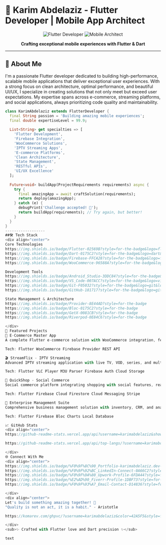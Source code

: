 # 👋 Karim Abdelaziz - Flutter Developer | Mobile App Architect

<div align="center">

![Flutter Developer](https://img.shields.io/badge/Flutter-Developer-42A5F5?style=for-the-badge&logo=flutter)
![Mobile Architect](https://img.shields.io/badge/Mobile-Architect-0175C2?style=for-the-badge&logo=dart)

**Crafting exceptional mobile experiences with Flutter & Dart**

</div>

---

## 🎯 About Me

I'm a passionate Flutter developer dedicated to building high-performance, scalable mobile applications that deliver exceptional user experiences. With a strong focus on clean architecture, optimal performance, and beautiful UI/UX, I specialize in creating solutions that not only meet but exceed user expectations. My expertise spans across e-commerce, streaming platforms, and social applications, always prioritizing code quality and maintainability.

```dart
class KarimAbdelaziz extends FlutterDeveloper {
  final String passion = 'Building amazing mobile experiences';
  final double expertiseLevel = 99.9;
  
  List<String> get specialties => [
    'Flutter Development',
    'Firebase Integration', 
    'WooCommerce Solutions',
    'IPTV Streaming Apps',
    'E-commerce Platforms',
    'Clean Architecture',
    'State Management',
    'RESTful APIs',
    'UI/UX Excellence'
  ];
  
  Future<void> buildApp(ProjectRequirements requirements) async {
    try {
      final amazingApp = await craftSolution(requirements);
      return deploy(amazingApp);
    } catch (e) {
      debugPrint('Challenge accepted! 💪');
      return buildApp(requirements); // Try again, but better!
    }
  }
}
------------------
##🛠 Tech Stack
<div align="center">
Core Technologies
https://img.shields.io/badge/Flutter-02569B?style=for-the-badge&logo=flutter&logoColor=white
https://img.shields.io/badge/Dart-0175C2?style=for-the-badge&logo=dart&logoColor=white
https://img.shields.io/badge/Firebase-FFCA28?style=for-the-badge&logo=firebase&logoColor=black
https://img.shields.io/badge/WooCommerce-96588A?style=for-the-badge&logo=woocommerce&logoColor=white

Development Tools
https://img.shields.io/badge/Android_Studio-3DDC84?style=for-the-badge&logo=android-studio&logoColor=white
https://img.shields.io/badge/VS_Code-007ACC?style=for-the-badge&logo=visual-studio-code&logoColor=white
https://img.shields.io/badge/Git-F05032?style=for-the-badge&logo=git&logoColor=white
https://img.shields.io/badge/GitHub-181717?style=for-the-badge&logo=github&logoColor=white

State Management & Architecture
https://img.shields.io/badge/Provider-8E44AD?style=for-the-badge
https://img.shields.io/badge/Bloc-0175C2?style=for-the-badge
https://img.shields.io/badge/GetX-0081CB?style=for-the-badge
https://img.shields.io/badge/Riverpod-0E84C6?style=for-the-badge

</div>
💼 Featured Projects
📱 E-Commerce Master App
A complete Flutter e-commerce solution with WooCommerce integration, featuring seamless shopping experience, secure payments, and admin panel.

Tech: Flutter WooCommerce Firebase Provider REST API

🎬 StreamFlix - IPTV Streaming
Advanced IPTV streaming application with live TV, VOD, series, and multi-screen support. Optimized for performance and user experience.

Tech: Flutter VLC Player M3U Parser Firebase Auth Cloud Storage

🛒 QuickShop - Social Commerce
Social commerce platform integrating shopping with social features, real-time chat, and personalized recommendations.

Tech: Flutter Firebase Cloud Firestore Cloud Messaging Stripe

🏢 Enterprise Management Suite
Comprehensive business management solution with inventory, CRM, and analytics modules for small to medium enterprises.

Tech: Flutter Firebase Bloc Charts Local Database

📈 GitHub Stats
<div align="center">
https://github-readme-stats.vercel.app/api?username=karimabdelaziz&show_icons=true&theme=flutter&hide_border=true&bg_color=00000000

https://github-readme-stats.vercel.app/api/top-langs/?username=karimabdelaziz&layout=compact&theme=flutter&hide_border=true&bg_color=00000000

</div>
🌐 Connect With Me
<div align="center">
https://img.shields.io/badge/%F0%9F%8C%90_Portfolio-karimabdelaziz.dev-42A5F5?style=for-the-badge&logo=google-chrome&logoColor=white
https://img.shields.io/badge/%F0%9F%92%BC_LinkedIn-Connect-0A66C2?style=for-the-badge&logo=linkedin&logoColor=white
https://img.shields.io/badge/%F0%9F%9A%80_Upwork-Profile-6FDA44?style=for-the-badge&logo=upwork&logoColor=white
https://img.shields.io/badge/%E2%AD%90_Fiverr-Profile-1DBF73?style=for-the-badge&logo=fiverr&logoColor=white
https://img.shields.io/badge/%F0%9F%93%A7_Email-Contact-D14836?style=for-the-badge&logo=gmail&logoColor=white

</div>
<div align="center">
Let's build something amazing together! 🚀
"Quality is not an act, it is a habit." - Aristotle

https://komarev.com/ghpvc/?username=karimabdelaziz&color=42A5F5&style=flat-square

</div>
<sub>✨ Crafted with Flutter love and Dart precision ✨</sub>

text
